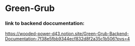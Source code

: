 # Green-Grub

### link to backend doccumentation:
https://wooded-power-d43.notion.site/Green-Grub-Backend-Documentation-7f38e5fbb9344ecf832d8f2a35c1b506?pvs=4
